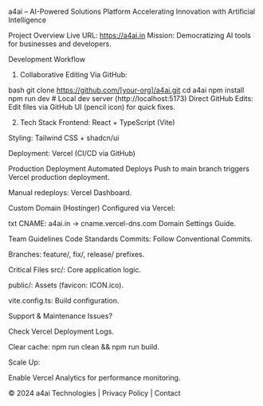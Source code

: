 a4ai – AI-Powered Solutions Platform
Accelerating Innovation with Artificial Intelligence

Project Overview
Live URL: https://a4ai.in
Mission: Democratizing AI tools for businesses and developers.

Development Workflow
1. Collaborative Editing
Via GitHub:

bash
git clone https://github.com/[your-org]/a4ai.git
cd a4ai
npm install
npm run dev  # Local dev server (http://localhost:5173)
Direct GitHub Edits:
Edit files via GitHub UI (pencil icon) for quick fixes.

2. Tech Stack
Frontend: React + TypeScript (Vite)

Styling: Tailwind CSS + shadcn/ui

Deployment: Vercel (CI/CD via GitHub)

Production Deployment
Automated Deploys
Push to main branch triggers Vercel production deployment.

Manual redeploys: Vercel Dashboard.

Custom Domain (Hostinger)
Configured via Vercel:

txt
CNAME: a4ai.in → cname.vercel-dns.com
Domain Settings Guide.

Team Guidelines
Code Standards
Commits: Follow Conventional Commits.

Branches: feature/, fix/, release/ prefixes.

Critical Files
src/: Core application logic.

public/: Assets (favicon: ICON.ico).

vite.config.ts: Build configuration.

Support & Maintenance
Issues?

Check Vercel Deployment Logs.

Clear cache: npm run clean && npm run build.

Scale Up:

Enable Vercel Analytics for performance monitoring.

© 2024 a4ai Technologies | Privacy Policy | Contact

